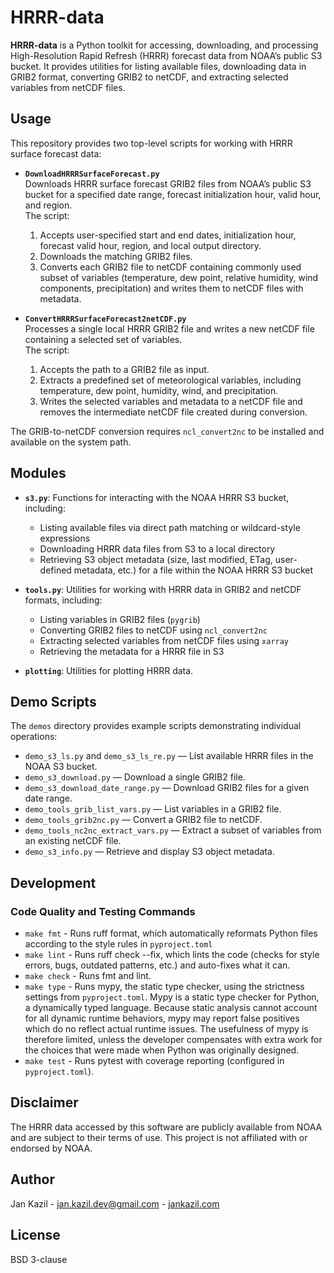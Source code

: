# HRRR-data

**HRRR-data** is a Python toolkit for accessing, downloading, and processing High-Resolution Rapid Refresh (HRRR) forecast data from NOAA’s public S3 bucket. It provides utilities for listing available files, downloading data in GRIB2 format, converting GRIB2 to netCDF, and extracting selected variables from netCDF files.

## Usage

This repository provides two top-level scripts for working with HRRR surface forecast data:

- **`DownloadHRRRSurfaceForecast.py`**  
  Downloads HRRR surface forecast GRIB2 files from NOAA’s public S3 bucket for a specified date range, forecast initialization hour, valid hour, and region.  
  The script:
  1. Accepts user-specified start and end dates, initialization hour, forecast valid hour, region, and local output directory.
  2. Downloads the matching GRIB2 files.
  3. Converts each GRIB2 file to netCDF containing commonly used subset of variables (temperature, dew point, relative humidity, wind components, precipitation) and writes them to netCDF files with metadata.

- **`ConvertHRRRSurfaceForecast2netCDF.py`**  
  Processes a single local HRRR GRIB2 file and writes a new netCDF file containing a selected set of variables.  
  The script:
  1. Accepts the path to a GRIB2 file as input.
  2. Extracts a predefined set of meteorological variables, including temperature, dew point, humidity, wind, and precipitation.
  3. Writes the selected variables and metadata to a netCDF file and removes the intermediate netCDF file created during conversion.

The GRIB-to-netCDF conversion requires `ncl_convert2nc` to be installed and available on the system path.

## Modules

- **`s3.py`**: Functions for interacting with the NOAA HRRR S3 bucket, including:
  - Listing available files via direct path matching or wildcard-style expressions
  - Downloading HRRR data files from S3 to a local directory
  - Retrieving S3 object metadata (size, last modified, ETag, user-defined metadata, etc.) for a file within the NOAA HRRR S3 bucket

- **`tools.py`**: Utilities for working with HRRR data in GRIB2 and netCDF formats, including:
  - Listing variables in GRIB2 files (`pygrib`)
  - Converting GRIB2 files to netCDF using `ncl_convert2nc`
  - Extracting selected variables from netCDF files using `xarray`
  - Retrieving the metadata for a HRRR file in S3

- **`plotting`**: Utilities for plotting HRRR data.

## Demo Scripts

The `demos` directory provides example scripts demonstrating individual operations:

- `demo_s3_ls.py` and `demo_s3_ls_re.py` — List available HRRR files in the NOAA S3 bucket.
- `demo_s3_download.py` — Download a single GRIB2 file.
- `demo_s3_download_date_range.py` — Download GRIB2 files for a given date range.
- `demo_tools_grib_list_vars.py` — List variables in a GRIB2 file.
- `demo_tools_grib2nc.py` — Convert a GRIB2 file to netCDF.
- `demo_tools_nc2nc_extract_vars.py` — Extract a subset of variables from an existing netCDF file.
- `demo_s3_info.py` — Retrieve and display S3 object metadata.

## Development

### Code Quality and Testing Commands

- `make fmt` - Runs ruff format, which automatically reformats Python files according to the style rules in `pyproject.toml`
- `make lint` - Runs ruff check --fix, which lints the code (checks for style errors, bugs, outdated patterns, etc.) and auto-fixes what it can.
- `make check` - Runs fmt and lint.
- `make type` - Runs mypy, the static type checker, using the strictness settings from `pyproject.toml`. Mypy is a static type checker for Python, a dynamically typed language. Because static analysis cannot account for all dynamic runtime behaviors, mypy may report false positives which do no reflect actual runtime issues. The usefulness of mypy is therefore limited, unless the developer compensates with extra work for the choices that were made when Python was originally designed.
- `make test` - Runs pytest with coverage reporting (configured in `pyproject.toml`).

## Disclaimer

The HRRR data accessed by this software are publicly available from NOAA and are subject to their terms of use. This project is not affiliated with or endorsed by NOAA.

## Author
Jan Kazil - jan.kazil.dev@gmail.com - [jankazil.com](https://jankazil.com)  

## License

BSD 3-clause

